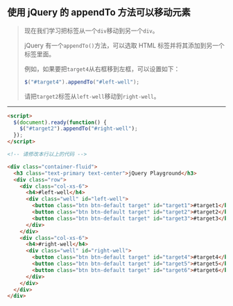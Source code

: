 ## 使用 jQuery 的 appendTo 方法可以移动元素

> 现在我们学习把标签从一个`div`移动到另一个`div`。
>
> jQuery 有一个`appendTo()`方法，可以选取 HTML 标签并将其添加到另一个标签里面。
>
> 例如，如果要把`target4`从右框移到左框，可以设置如下：
>
> ```js
> $("#target4").appendTo("#left-well");
> ```
>
> 请把`target2`标签从`left-well`移动到`right-well`。

---

```html
<script>
  $(document).ready(function() {
    $("#target2").appendTo("#right-well");
  });
</script>

<!-- 请修改本行以上的代码 -->

<div class="container-fluid">
  <h3 class="text-primary text-center">jQuery Playground</h3>
  <div class="row">
    <div class="col-xs-6">
      <h4>#left-well</h4>
      <div class="well" id="left-well">
        <button class="btn btn-default target" id="target1">#target1</button>
        <button class="btn btn-default target" id="target2">#target2</button>
        <button class="btn btn-default target" id="target3">#target3</button>
      </div>
    </div>
    <div class="col-xs-6">
      <h4>#right-well</h4>
      <div class="well" id="right-well">
        <button class="btn btn-default target" id="target4">#target4</button>
        <button class="btn btn-default target" id="target5">#target5</button>
        <button class="btn btn-default target" id="target6">#target6</button>
      </div>
    </div>
  </div>
</div>
```


